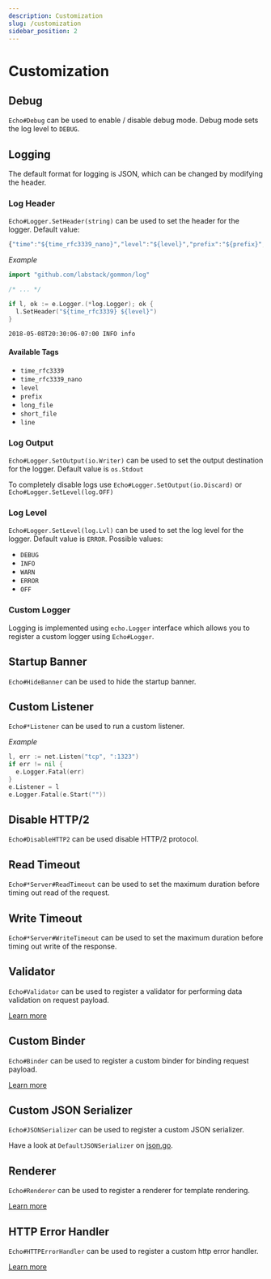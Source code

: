 ```yaml
---
description: Customization
slug: /customization
sidebar_position: 2
---
```


# Customization

## Debug

`Echo#Debug` can be used to enable / disable debug mode. Debug mode sets the log level
to `DEBUG`.

## Logging

The default format for logging is JSON, which can be changed by modifying the header.

### Log Header

`Echo#Logger.SetHeader(string)` can be used to set the header for
the logger. Default value:

```js
{"time":"${time_rfc3339_nano}","level":"${level}","prefix":"${prefix}","file":"${short_file}","line":"${line}"}
```

*Example*
```go
import "github.com/labstack/gommon/log"

/* ... */

if l, ok := e.Logger.(*log.Logger); ok {
  l.SetHeader("${time_rfc3339} ${level}")
}
```

```sh
2018-05-08T20:30:06-07:00 INFO info
```

#### Available Tags

- `time_rfc3339`
- `time_rfc3339_nano`
- `level`
- `prefix`
- `long_file`
- `short_file`
- `line`

### Log Output

`Echo#Logger.SetOutput(io.Writer)` can be used to set the output destination for
the logger. Default value is `os.Stdout`

To completely disable logs use `Echo#Logger.SetOutput(io.Discard)` or `Echo#Logger.SetLevel(log.OFF)`

### Log Level

`Echo#Logger.SetLevel(log.Lvl)` can be used to set the log level for the logger.
Default value is `ERROR`. Possible values:

- `DEBUG`
- `INFO`
- `WARN`
- `ERROR`
- `OFF`

### Custom Logger

Logging is implemented using `echo.Logger` interface which allows you to register
a custom logger using `Echo#Logger`.

## Startup Banner

`Echo#HideBanner` can be used to hide the startup banner.

## Custom Listener

`Echo#*Listener` can be used to run a custom listener.

*Example*

```go
l, err := net.Listen("tcp", ":1323")
if err != nil {
  e.Logger.Fatal(err)
}
e.Listener = l
e.Logger.Fatal(e.Start(""))
```

## Disable HTTP/2

`Echo#DisableHTTP2` can be used disable HTTP/2 protocol.

## Read Timeout

`Echo#*Server#ReadTimeout` can be used to set the maximum duration before timing out read
of the request.

## Write Timeout

`Echo#*Server#WriteTimeout` can be used to set the maximum duration before timing out write
of the response.

## Validator

`Echo#Validator` can be used to register a validator for performing data validation
on request payload.

[Learn more](./request.md#validate-data)

## Custom Binder

`Echo#Binder` can be used to register a custom binder for binding request payload.

[Learn more](./request.md/#custom-binder)

## Custom JSON Serializer

`Echo#JSONSerializer` can be used to register a custom JSON serializer.

Have a look at `DefaultJSONSerializer` on [json.go](https://github.com/labstack/echo/blob/master/json.go).

## Renderer

`Echo#Renderer` can be used to register a renderer for template rendering.

[Learn more](./templates.md)

## HTTP Error Handler

`Echo#HTTPErrorHandler` can be used to register a custom http error handler.

[Learn more](./error-handling.md)